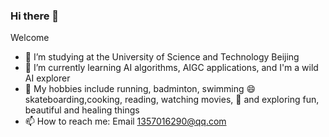 ### Hi there 👋

Welcome

- 🔭 I’m studying at the University of Science and Technology Beijing
- 🌱 I’m currently learning AI algorithms, AIGC applications, and I'm a wild AI explorer
- 👯 My hobbies include running, badminton, swimming
  😄 skateboarding,cooking, reading, watching movies,
  🤔 and exploring fun, beautiful and healing things
- 📫 How to reach me: Email 1357016290@qq.com




